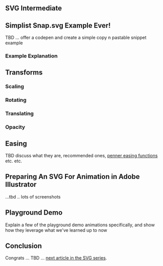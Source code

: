 ## SVG Intermediate

## Simplist Snap.svg Example Ever!

TBD ... offer a codepen and create a simple copy n pastable snippet example

### Example Explanation

## Transforms

### Scaling

### Rotating

### Translating

### Opacity

## Easing

TBD discuss what they are, recommended ones, [penner easing functions](http://www.kirupa.com/html5/animating_with_easing_functions_in_javascript.htm) etc. etc.

## Preparing An SVG For Animation in Adobe Illustrator

...tbd .. lots of screenshots

## Playground Demo

Explain a few of the playground demo animations specifically, and show how they leverage what we've learned up to now

## Conclusion

Congrats ... TBD ... [next article in the SVG series](/path/to/third/article).

